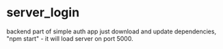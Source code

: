 # server_login
backend part of simple auth app
just download and update dependencies, "npm start" - it will load server on port 5000.
